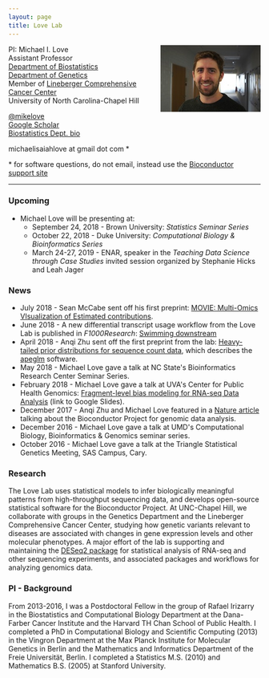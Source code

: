 ```yaml
---
layout: page
title: Love Lab
---
```


<!-- {% include JB/setup %} -->

<img style="float: right;" src="assets/michaellove.jpg">

PI: Michael I. Love <br>
Assistant Professor <br>
[Department of Biostatistics](http://sph.unc.edu/bios/biostatistics/) <br>
[Department of Genetics](http://www.med.unc.edu/genetics/) <br>
Member of [Lineberger Comprehensive Cancer Center](https://unclineberger.org/) <br>
University of North Carolina-Chapel Hill

[@mikelove](http://twitter.com/mikelove) <br>
[Google Scholar](https://scholar.google.com/citations?user=vzXv764AAAAJ) <br>
[Biostatistics Dept. bio](http://sph.unc.edu/adv_profile/michael-love-phd/)

michaelisaiahlove at gmail dot com *

\* for software questions, do not email, instead use the [Bioconductor support site](https://support.bioconductor.org)

---

### Upcoming

* Michael Love will be presenting at:
    - September 24, 2018 - Brown University: *Statistics Seminar Series*
    - October 22, 2018 - Duke University: *Computational Biology & Bioinformatics Series*
    - March 24-27, 2019 - ENAR, speaker in the *Teaching Data Science through Case Studies*
      invited session organized by Stephanie Hicks and Leah Jager

### News

* July 2018 - Sean McCabe sent off his first preprint:
  [MOVIE: Multi-Omics VIsualization of Estimated contributions](https://doi.org/10.1101/379115).
* June 2018 - A new differential transcript usage workflow from the
  Love Lab is published in *F1000Research*: 
  [Swimming downstream](https://doi.org/10.12688/f1000research.15398.1)
* April 2018 - Anqi Zhu sent off the first preprint from the lab:
  [Heavy-tailed prior distributions for sequence count data](https://www.biorxiv.org/content/early/2018/04/17/303255),
  which describes the [apeglm](http://bioconductor.org/packages/apeglm) software.
* May 2018 - Michael Love gave a talk at NC State's Bioinformatics
  Research Center Seminar Series.
* February 2018 - Michael Love gave a talk at UVA's Center for Public
  Health Genomics: [Fragment-level bias modeling for RNA-seq Data
  Analysis](http://goo.gl/ftK55e) (link to Google Slides).
* December 2017 - Anqi Zhu and Michael Love featured in a
  [Nature article](https://www.nature.com/articles/d41586-017-07833-1) 
  talking about the Bioconductor Project for genomic data analysis.
* December 2016 - Michael Love gave a talk at UMD's Computational
  Biology, Bioinformatics & Genomics seminar series.
* October 2016 - Michael Love gave a talk at the Triangle Statistical
  Genetics Meeting, SAS Campus, Cary.

### Research

The Love Lab uses statistical models to infer biologically meaningful
patterns from high-throughput sequencing data, and develops
open-source statistical software for the Bioconductor Project.
At UNC-Chapel Hill, we collaborate with groups in the Genetics
Department and the Lineberger Comprehensive Cancer Center, studying
how genetic variants relevant to diseases are associated with changes
in gene expression levels and other molecular phenotypes.
A major effort of the lab is supporting and maintaining the
[DESeq2 package](http://bioconductor.org/packages/DESeq2) 
for statistical analysis of RNA-seq and other sequencing experiments,
and associated packages and workflows for analyzing genomics data.

### PI - Background

From 2013-2016, I was a Postdoctoral Fellow in the group of
Rafael Irizarry in the Biostatistics and Computational Biology
Department at the Dana-Farber Cancer Institute and the Harvard
TH Chan School of Public Health.
I completed a PhD in Computational Biology and Scientific Computing
(2013) in the Vingron Department at the Max Planck Institute for
Molecular Genetics in Berlin and the Mathematics and Informatics
Department of the Freie Universität, Berlin.  I completed a Statistics
M.S. (2010) and Mathematics B.S. (2005) at Stanford University.
